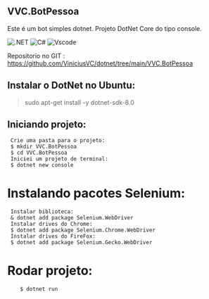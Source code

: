 ## VVC.BotPessoa

Este é um bot simples dotnet.
Projeto DotNet Core do tipo console.


![.NET](https://img.shields.io/badge/.NET-5C2D91?style=for-the-badge&logo=.net&logoColor=white)
![C#](https://img.shields.io/badge/c%23-%23239120.svg?style=for-the-badge&logo=csharp&logoColor=white)
![Vscode](https://img.shields.io/badge/Vscode-007ACC?style=for-the-badge&logo=visual-studio-code&logoColor=white)


Repositorio no GIT :
https://github.com/ViniciusVC/dotnet/tree/main/VVC.BotPessoa

## Instalar o DotNet no Ubuntu:
> sudo apt-get install -y dotnet-sdk-8.0

## Iniciando projeto:
```
 Crie uma pasta para o projeto:
 $ mkdir VVC.BotPessoa
 $ cd VVC.BotPessoa
 Iniciei um projeto de terminal:
 $ dotnet new console
``` 
# Instalando pacotes Selenium:
```
 Instalar biblioteca:
 & dotnet add package Selenium.WebDriver
 Instalar drives do Chrome:
 $ dotnet add package Selenium.Chrome.WebDriver
 Instalar drives do FireFox:
 $ dotnet add package Selenium.Gecko.WebDriver
```

# Rodar projeto:
```
    $ dotnet run
```